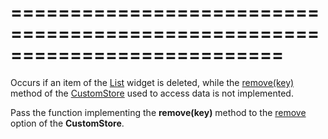 <!--**
/*-------------------------------------------
    Auto-generated file. Do not modify.
-------------------------------------------

**-->
===========================================================================
===========================================================================

<!--shortDescription-->
Occurs if an item of the [List](/Documentation/ApiReference/UI_Widgets/dxList/) widget is deleted, while the [remove(key)](/Documentation/ApiReference/Data_Layer/CustomStore/Methods/#removekey) method of the [CustomStore](/Documentation/ApiReference/Data_Layer/CustomStore/) used to access data is not implemented.
<!--/shortDescription-->

<!--fullDescription-->
Pass the function implementing the **remove(key)** method to the [remove](/Documentation/ApiReference/Data_Layer/CustomStore/Configuration/#remove) option of the **CustomStore**.
<!--/fullDescription-->